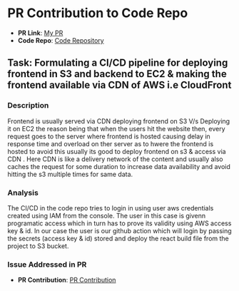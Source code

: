 # PR Contribution to Code Repo

- **PR Link**: [My PR]()
- **Code Repo**: [Code Repository]()

## Task: Formulating a CI/CD pipeline for deploying frontend in S3 and backend to EC2 & making the frontend available via CDN of AWS i.e CloudFront

### Description
Frontend is usually served via CDN deploying frontend on S3 V/s Deploying it on EC2 the reason being that when the users hit the website then, every request goes to the server where frontend is hosted causing delay in response time and overload on ther server as to hwere the frontend is hosted to avoid this usually its good to deploy frontend on s3 & access via CDN . Here CDN is like a delivery network of the content and usually also caches the request for some duration to increase data availability and avoid hitting the s3 multiple times for same data.

### Analysis
The CI/CD in the code repo tries to login in using user aws credentials created using IAM from the console. The user in this case is givenn programatic access which in turn has to prove its validity using AWS access key & id. In our case the user is our github action which will login by passing the secrets (access key & id) stored and deploy the react build file from the project to S3 bucket.

### Issue Addressed in PR
- **PR Contribution**: [PR Contribution](http://github.com/dishak/Collaborative-code-editor/pull/1)
